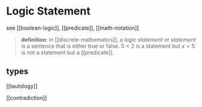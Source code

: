 # Logic Statement

see [[boolean-logic]], [[predicate]], [[math-notation]]

> **definition**: in [[discrete-mathematics]], a _logic statement_ or _statement_ is a sentence that is either true or false. $5 < 2$ is a statement but $x = 5$ is not a statement but a [[predicate]].

## types

[[tautology]]

[[contradiction]]

